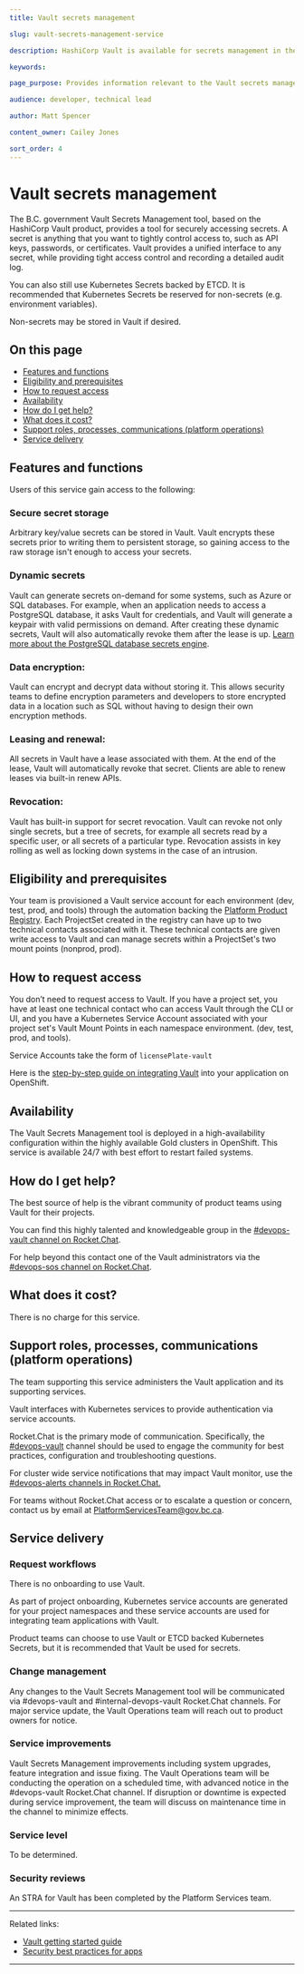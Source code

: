 ```yaml
---
title: Vault secrets management

slug: vault-secrets-management-service

description: HashiCorp Vault is available for secrets management in the BC Government's OpenShift private cloud platform.

keywords: 

page_purpose: Provides information relevant to the Vault secrets management service to product teams, including description of functions and how to work with this service.

audience: developer, technical lead

author: Matt Spencer 

content_owner: Cailey Jones

sort_order: 4
---
```


# Vault secrets management

The B.C. government Vault Secrets Management tool, based on the HashiCorp Vault product, provides a tool for securely accessing secrets. A secret is anything that you want to tightly control access to, such as API keys, passwords, or certificates. Vault provides a unified interface to any secret, while providing tight access control and recording a detailed audit log.

You can also still use Kubernetes Secrets backed by ETCD. It is recommended that Kubernetes Secrets be reserved for non-secrets (e.g. environment variables).

Non-secrets may be stored in Vault if desired.

## On this page
- [Features and functions](#features-and-functions)
- [Eligibility and prerequisites](#eligibility-and-prerequisites)
- [How to request access](#how-to-request-access)
- [Availability](#availability)
- [How do I get help?](#how-do-i-get-help)
- [What does it cost?](#what-does-it-cost)
- [Support roles, processes, communications (platform operations)](#support-roles-processes-communications-platform-operations)
- [Service delivery](#service-delivery)

## Features and functions

Users of this service gain access to the following:

### Secure secret storage
Arbitrary key/value secrets can be stored in Vault. Vault encrypts these secrets prior to writing them to persistent storage, so gaining access to the raw storage isn't enough to access your secrets.

### Dynamic secrets
Vault can generate secrets on-demand for some systems, such as Azure or SQL databases. For example, when an application needs to access a PostgreSQL database, it asks Vault for credentials, and Vault will generate a keypair with valid permissions on demand. After creating these dynamic secrets, Vault will also automatically revoke them after the lease is up. 
[Learn more about the PostgreSQL database secrets engine](https://www.vaultproject.io/docs/secrets/databases/postgresql).


### Data encryption:
Vault can encrypt and decrypt data without storing it. This allows security teams to define encryption parameters and developers to store encrypted data in a location such as SQL without having to design their own encryption methods.

### Leasing and renewal:
All secrets in Vault have a lease associated with them. At the end of the lease, Vault will automatically revoke that secret. Clients are able to renew leases via built-in renew APIs.

### Revocation:
Vault has built-in support for secret revocation. Vault can revoke not only single secrets, but a tree of secrets, for example all secrets read by a specific user, or all secrets of a particular type. Revocation assists in key rolling as well as locking down systems in the case of an intrusion.

## Eligibility and prerequisites

Your team is provisioned a Vault service account for each environment (dev, test, prod, and tools) through the automation backing the [Platform Product Registry](https://registry.developer.gov.bc.ca/login). Each ProjectSet created in the registry can have up to two technical contacts associated with it. These technical contacts are given write access to Vault and can manage secrets within a ProjectSet's two mount points (nonprod, prod).

## How to request access
You don’t need to request access to Vault. If you have a project set, you have at least one technical contact who can access Vault through the CLI or UI, and you have a Kubernetes Service Account associated with your project set's Vault Mount Points in each namespace environment. (dev, test, prod, and tools).

Service Accounts take the form of `licensePlate-vault`

Here is the [step-by-step guide on integrating Vault](/vault-getting-started-guide/) into your application on OpenShift.

## Availability

The Vault Secrets Management tool is deployed in a high-availability configuration within the highly available Gold clusters in OpenShift. This service is available 24/7 with best effort to restart failed systems.

## How do I get help?

The best source of help is the vibrant community of product teams using Vault for their projects.

You can find this highly talented and knowledgeable group in the [#devops-vault channel on Rocket.Chat](https://chat.developer.gov.bc.ca/channel/devops-vault).

For help beyond this contact one of the Vault administrators via the [#devops-sos channel on Rocket.Chat](https://chat.developer.gov.bc.ca/channel/devops-sos).

## What does it cost?

There is no charge for this service.

## Support roles, processes, communications (platform operations)

The team supporting this service administers the Vault application and its supporting services.

Vault interfaces with Kubernetes services to provide authentication via service accounts.

Rocket.Chat is the primary mode of communication. Specifically, the [#devops-vault](https://chat.developer.gov.bc.ca/channel/devops-vault) channel should be used to engage the community for best practices, configuration and troubleshooting questions.

For cluster wide service notifications that may impact Vault monitor, use the [#devops-alerts channels in Rocket.Chat.](https://chat.developer.gov.bc.ca/channel/devops-alerts)

For teams without Rocket.Chat access or to escalate a question or concern, contact us by email at [PlatformServicesTeam@gov.bc.ca](mailto:PlatformServicesTeam@gov.bc.ca). 

## Service delivery

### Request workflows

There is no onboarding to use Vault.

As part of project onboarding, Kubernetes service accounts are generated for your project namespaces and these service accounts are used for integrating team applications with Vault.

Product teams can choose to use Vault or ETCD backed Kubernetes Secrets, but it is recommended that Vault be used for secrets.

### Change management
Any changes to the Vault Secrets Management tool will be communicated via #devops-vault and #internal-devops-vault Rocket.Chat channels. For major service update, the Vault Operations team will reach out to product owners for notice.

### Service improvements

Vault Secrets Management improvements including system upgrades, feature integration and issue fixing. The Vault Operations team will be conducting the operation on a scheduled time, with advanced notice in the #devops-vault Rocket.Chat channel. If disruption or downtime is expected during service improvement, the team will discuss on maintenance time in the channel to minimize effects.

### Service level
To be determined.

### Security reviews

An STRA for Vault has been completed by the Platform Services team.

---
Related links:
- [Vault getting started guide](/vault-getting-started-guide/)
- [Security best practices for apps](/security-best-practices-for-apps/)
---
